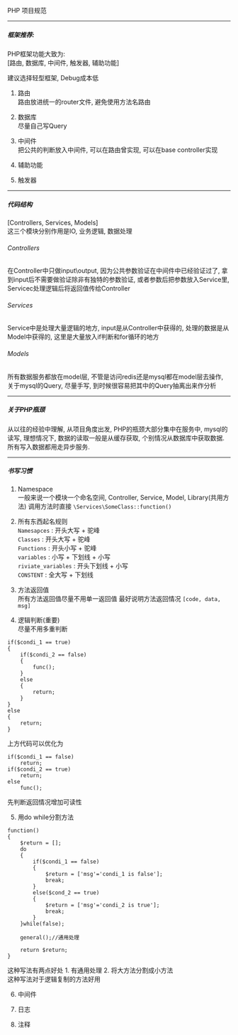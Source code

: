 PHP 项目规范

---

##### 框架推荐:
PHP框架功能大致为:   
[路由, 数据库, 中间件, 触发器, 辅助功能]     
   
建议选择轻型框架, Debug成本低

1. 路由   
路由放进统一的router文件, 避免使用方法名路由

2. 数据库     
尽量自己写Query

3. 中间件   
把公共的判断放入中间件, 可以在路由曾实现, 可以在base controller实现

4. 辅助功能

5. 触发器

---
 
##### 代码结构

[Controllers, Services, Models]   
这三个模块分别作用是IO, 业务逻辑, 数据处理
###### Controllers
在Controller中只做input\output, 因为公共参数验证在中间件中已经验证过了, 拿到input后不需要做验证除非有独特的参数验证, 或者参数后把参数放入Service里, Servicec处理逻辑后将返回值传给Controller
###### Services
Service中是处理大量逻辑的地方, input是从Controller中获得的, 处理的数据是从Model中获得的, 这里是大量放入if判断和for循环的地方
###### Models
所有数据服务都放在model层, 不管是访问redis还是mysql都在model层去操作, 关于mysql的Query, 尽量手写, 到时候很容易把其中的Query抽离出来作分析

---
##### 关于PHP瓶颈

从以往的经验中理解, 从项目角度出发, PHP的瓶颈大部分集中在服务中, mysql的读写, 理想情况下, 数据的读取一般是从缓存获取, 个别情况从数据库中获取数据. 所有写入数据都用走异步服务.

---
##### 书写习惯
1. Namespace   
一般来说一个模块一个命名空间, Controller, Service, Model, Library(共用方法) 调用方法时直接 
`\Services\SomeClass::function()`

2. 所有东西起名规则   
`Namesapces` : 开头大写 + 驼峰    
`Classes`    : 开头大写 + 驼峰   
`Functions`  : 开头小写 + 驼峰     
`variables`  : 小写 + 下划线 + 小写   
`riviate_variables` : 开头下划线 + 小写   
`CONSTENT`   : 全大写 + 下划线   

3. 方法返回值   
所有方法返回值尽量不用单一返回值
最好说明方法返回情况
`[code, data, msg]`

4. 逻辑判断(重要)   
尽量不用多重判断
```
if($condi_1 == true)
{
    if($condi_2 == false)
    {
        func();
    }
    else
    {
        return;
    }
}
else
{
    return;
}
```
上方代码可以优化为
```
if($condi_1 == false)
    return;
if($condi_2 == true)
    return;
else
    func();

```
先判断返回情况增加可读性

5. 用do while分割方法     
```
function()
{
    $return = [];
    do
    {
        if($condi_1 == false)
        {
            $return = ['msg'='condi_1 is false'];
            break;
        }
        else($cond_2 == true)
        {
            $return = ['msg'='condi_2 is true'];
            break;
        }
    }while(false);

    general();//通用处理

    return $return;
}
```
这种写法有两点好处 1. 有通用处理 2. 将大方法分割成小方法   
这种写法对于逻辑复制的方法好用  

6. 中间件

7. 日志

8. 注释